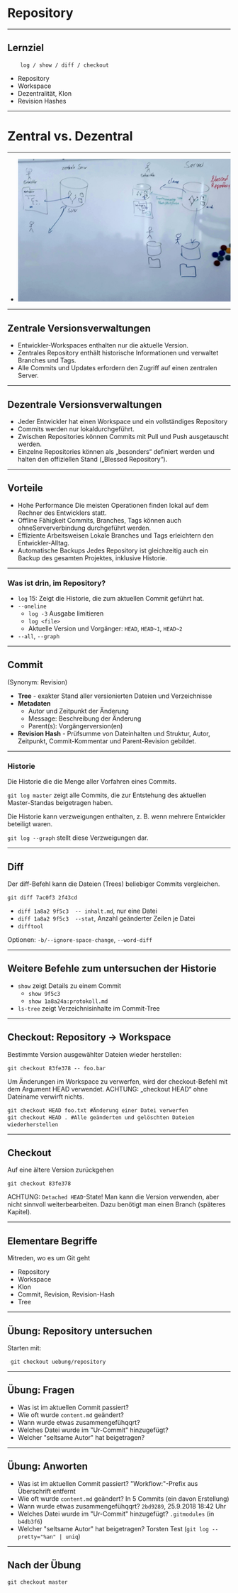 # Repository

_________________________________________

## Lernziel

```
    log / show / diff / checkout
```

 * Repository
 * Workspace
 * Dezentralität, Klon
 * Revision Hashes

_________________________________________

# Zentral vs. Dezentral

_________________________________________


 * ![Zentral vs. dezentral](01/zentral-dezentral.jpg)


_________________________________________

## Zentrale Versionsverwaltungen

 * Entwickler-Workspaces enthalten nur die aktuelle Version.
 * Zentrales Repository enthält historische Informationen und verwaltet
Branches und Tags.
 * Alle Commits und Updates erfordern den Zugriff auf einen zentralen Server.

_________________________________________

## Dezentrale Versionsverwaltungen

 * Jeder Entwickler hat einen Workspace und ein vollständiges Repository
 * Commits werden nur lokaldurchgeführt.
 * Zwischen Repositories können Commits mit Pull und Push ausgetauscht
werden.
 * Einzelne Repositories können als „besonders“ definiert werden und
halten den offiziellen Stand („Blessed Repository“).


_________________________________________

## Vorteile

 * Hohe Performance
  Die meisten Operationen finden lokal auf dem Rechner des Entwicklers statt.
 * Offline Fähigkeit
   Commits, Branches, Tags können auch ohneSerververbindung durchgeführt werden.
 * Effiziente Arbeitsweisen
   Lokale Branches und Tags erleichtern den Entwickler-Alltag.
 * Automatische Backups
   Jedes Repository ist gleichzeitig auch ein Backup des gesamten Projektes, inklusive Historie.

_________________________________________

### Was ist drin, im Repository?

 * `log` 15: Zeigt die Historie, die zum aktuellen Commit geführt hat.
 * `--oneline`
     - `log -3` Ausgabe limitieren
     - `log <file>`
   - Aktuelle Version und Vorgänger: `HEAD`, `HEAD~1`, `HEAD~2`
 * `--all`, `--graph`



_________________________________________

## Commit

(Synonym: Revision)


 * **Tree** - exakter Stand aller versionierten Dateien und Verzeichnisse
 * **Metadaten**
     - Autor und Zeitpunkt der Änderung
     - Message: Beschreibung der Änderung
     - Parent(s): Vorgängerversion(en)
 * **Revision Hash** - Prüfsumme von Dateinhalten und Struktur, Autor, Zeitpunkt, Commit-Kommentar und Parent-Revision gebildet.

_________________________________________


### Historie

Die Historie die die Menge aller Vorfahren eines Commits.

`git log master` zeigt alle Commits, die zur Entstehung des aktuellen Master-Standas beigetragen haben.

Die Historie kann verzweigungen enthalten,
z. B. wenn mehrere Entwickler beteiligt waren.

`git log --graph` stellt diese Verzweigungen dar.

_________________________________________

##  Diff

Der diff-Befehl kann die Dateien (Trees) beliebiger Commits vergleichen.

    git diff 7ac0f3 2f43cd

  - `diff 1a8a2 9f5c3  -- inhalt.md`, nur eine Datei
  - `diff 1a8a2 9f5c3  --stat`, Anzahl geänderter Zeilen je Datei
  - `difftool`

Optionen: `-b/--ignore-space-change`, `--word-diff`

_________________________________________

##  Weitere Befehle zum untersuchen der Historie

   - `show` zeigt Details zu einem Commit
      - `show 9f5c3`
      - `show 1a8a24a:protokoll.md`
   - `ls-tree` zeigt Verzeichnisinhalte im Commit-Tree

_________________________________________

## Checkout: Repository -> Workspace

Bestimmte Version ausgewählter Dateien wieder herstellen:


    git checkout 83fe378 -- foo.bar

Um Änderungen im Workspace zu verwerfen, wird der checkout-Befehl mit dem
Argument HEAD verwendet. ACHTUNG: „checkout HEAD“ ohne Dateiname verwirft nichts.

    git checkout HEAD foo.txt #Änderung einer Datei verwerfen
    git checkout HEAD . #Alle geänderten und gelöschten Dateien wiederherstellen

_________________________________________

## Checkout

Auf eine ältere Version zurückgehen

    git checkout 83fe378

ACHTUNG: `Detached HEAD`-State! Man kann die Version verwenden, aber nicht sinnvoll weiterbearbeiten. Dazu benötigt man einen Branch (späteres Kapitel).

_________________________________________

## Elementare Begriffe

Mitreden, wo es um Git geht
   * Repository
   * Workspace
   * Klon
   * Commit, Revision, Revision-Hash
   * Tree

_________________________________________

## Übung: Repository untersuchen

Starten mit:

     git checkout uebung/repository

_________________________________________

## Übung: Fragen

 * Was ist im aktuellen Commit passiert?
 * Wie oft wurde `content.md` geändert?
 * Wann wurde etwas zusammengefühqqrt?
 * Welches Datei wurde im "Ur-Commit" hinzugefügt?
 * Welcher "seltsame Autor" hat beigetragen?

_________________________________________

## Übung: Anworten

 * Was ist im aktuellen Commit passiert?
   "Workflow:"-Prefix aus Überschrift entfernt
 * Wie oft wurde `content.md` geändert?
   In 5 Commits (ein davon Erstellung)
 * Wann wurde etwas zusammengefühqqrt?
   `2bd9289`, 25.9.2018 18:42 Uhr
 * Welches Datei wurde im "Ur-Commit" hinzugefügt?
   `.gitmodules` (in `b4db3f6`)
 * Welcher "seltsame Autor" hat beigetragen?
   Torsten Test (`git log --pretty="%an" | uniq`)

_________________________________________

## Nach der Übung

    git checkout master
